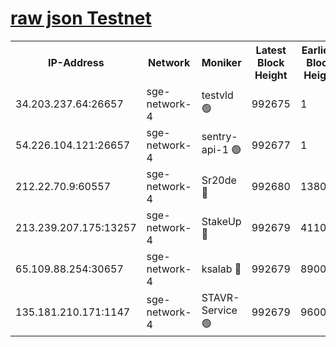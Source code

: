 
[raw json Testnet](https://rpc-check.sget.stavr.tech/sget/rpc-sget-result.json)
=


<table><tr><th>IP-Address</th><th>Network</th><th>Moniker</th><th>Latest Block Height</th><th>Earliest Block Height</th><th>Catching Up</th><th>Tx Index</th><th>Voting Power</th><th>Scan Time</th></tr><tr><td>34.203.237.64:26657</td><td>sge-network-4</td><td>testvld 🟢</td><td>992675</td><td>1</td><td>False</td><td>on</td><td>0</td><td>2024-01-07T08:30:25.572656350UTC</td></tr><tr><td>54.226.104.121:26657</td><td>sge-network-4</td><td>sentry-api-1 🟢</td><td>992677</td><td>1</td><td>False</td><td>on</td><td>0</td><td>2024-01-07T08:30:40.526337160UTC</td></tr><tr><td>212.22.70.9:60557</td><td>sge-network-4</td><td>Sr20de 🔴</td><td>992680</td><td>138001</td><td>False</td><td>on</td><td>99</td><td>2024-01-07T08:30:54.205409149UTC</td></tr><tr><td>213.239.207.175:13257</td><td>sge-network-4</td><td>StakeUp 🔴</td><td>992679</td><td>411001</td><td>False</td><td>off</td><td>100</td><td>2024-01-07T08:30:48.941821423UTC</td></tr><tr><td>65.109.88.254:30657</td><td>sge-network-4</td><td>ksalab 🔴</td><td>992679</td><td>890001</td><td>False</td><td>off</td><td>538</td><td>2024-01-07T08:30:51.753066814UTC</td></tr><tr><td>135.181.210.171:1147</td><td>sge-network-4</td><td>STAVR-Service 🟢</td><td>992679</td><td>960001</td><td>False</td><td>on</td><td>0</td><td>2024-01-07T08:30:49.292761664UTC</td></tr></table>

